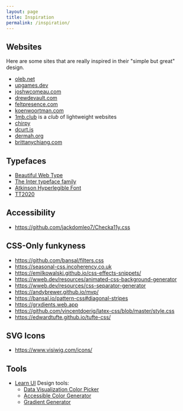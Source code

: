 ```yaml
---
layout: page
title: Inspiration
permalink: /inspiration/
---
```


## Websites

Here are some sites that are really inspired in their "simple but great" design.

- [oleb.net](https://oleb.net)
- [upgames.dev](https://upgames.dev)
- [joshwcomeau.com](https://www.joshwcomeau.com/)
- [drewdevault.com](https://drewdevault.com)
- [feltpresence.com](https://feltpresence.com)
- [koenwoortman.com](https://koenwoortman.com)
- [1mb.club](https://1mb.club) is a _club_ of lightweight websites
- [chirpy](https://chirpy.cotes.info/)
- [dcurt.is](https://dcurt.is/)
- [dermah.org](https://dermah.org)
- [brittanychiang.com](https://brittanychiang.com)

## Typefaces

- [Beautiful Web Type](https://beautifulwebtype.com)
- [The Inter typeface family](https://rsms.me/inter/)
- [Atkinson Hyperlegible Font](https://brailleinstitute.org/freefont)
- [TT2020](https://ctrlcctrlv.github.io/TT2020/)

## Accessibility

- https://github.com/jackdomleo7/Checka11y.css

## CSS-Only funkyness

- https://github.com/bansal/filters.css
- https://seasonal-css.incoherency.co.uk
- https://emilkowalski.github.io/css-effects-snippets/
- https://wweb.dev/resources/animated-css-background-generator
- https://wweb.dev/resources/css-separator-generator
- https://andybrewer.github.io/mvp/
- https://bansal.io/pattern-css#diagonal-stripes
- https://grxdients.web.app
- https://github.com/vincentdoerig/latex-css/blob/master/style.css
- https://edwardtufte.github.io/tufte-css/

## SVG Icons

- https://www.visiwig.com/icons/

## Tools

- [Learn UI](https://learnui.design/) Design tools:
  - [Data Visualization Color Picker](https://learnui.design/tools/data-color-picker.html)
  - [Accessible Color Generator](https://learnui.design/tools/accessible-color-generator.html)
  - [Gradient Generator](https://learnui.design/tools/gradient-generator.html)
